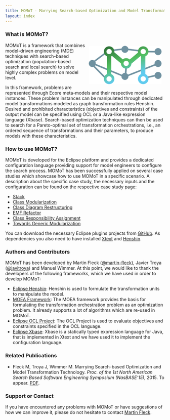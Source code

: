 ```yaml
---
title: MOMoT - Marrying Search-based Optimization and Model Transformation Technology
layout: index
---
```

### What is MOMoT?
<img src="images/logo.png" style="max-width:230px; float: right; padding: 10px;">
<div stlye="float:left; clear:both;">MOMoT is a framework that combines model-driven engineering (MDE) techniques with search-based optimization (population-based search and local search) to solve highly complex problems on model level.

In this framework, problems are represented through Ecore meta-models and their respective model instances. 
These problem instances can be manipulated through dedicated model transformations modeled as graph transformation rules Henshin. 
Desired and prohibited characteristics (objectives and constraints) of the output model can be specified using OCL or a Java-like expression language (Xbase).
Search-based optimization techniques can then be used to search for a Pareto-optimal set of transformation orchestrations, i.e., an ordered sequence of transformations and their parameters, to produce models with these characteristics.
</div>

### How to use MOMoT?
MOMoT is developed for the Eclipse platform and provides a dedicated configuration language providing support for model  engineers to configure the search process.
MOMoT has been successfully applied on several case studies which showcase how to use MOMoT in a specific scenario.
A description about the specific case study, the necessary inputs and the configuration can be found on the respective case study page: 

* [Stack](casestudy/stack)
* [Class Modularization](casestudy/class_modularization)
* [Class Diagram Restructuring](casestudy/class_restructuring)
* [EMF Refactor](casestudy/emfrefactor)
* [Class Responsibility Assignment](casestudy/class_responsibility_assignment)
* [Towards Generic Modularization](casestudy/generic_modularization)


You can download the necessary Eclipse plugins projects from [GitHub](https://github.com/martin-fleck/momot). As dependencies you also need to have installed [Xtext](www.eclipse.org/Xtext/) and [Henshin](http://www.eclipse.org/henshin/).

### Authors and Contributors
MOMoT has been developed by Martin Fleck ([@martin-fleck](https://github.com/martin-fleck)), Javier Troya ([@javitroya](https://github.com/javitroya)) and Manuel Wimmer.
At this point, we would like to thank the developers of the following frameworks, which we have used in order to develop MOMoT:

* [Eclipse Henshin](http://www.eclipse.org/henshin/): Henshin is used to formulate the transformation units to manipulate the model.
* [MOEA Framework](http://moeaframework.org/): The MOEA framework provides the basis for formulating the transformation orchestration problem as an optimization problem. It already supports a lot of algorithms which are re-used in MOMoT.
* [Eclipse OCL Project](http://projects.eclipse.org/projects/modeling.mdt.ocl): The OCL Project is used to evaluate objectives and constraints specified in the OCL language.
* [Eclipse Xbase](https://wiki.eclipse.org/Xbase): Xbase is a statically typed expression language for Java, that is implemented in Xtext and we have used it to implement the configuration language.

### Related Publications
* Fleck M, Troya J, Wimmer M. Marrying Search-based Optimization and Model Transformation Technology. *Proc. of the 1st North American Search Based Software Engineering Symposium (NasBASE’15)*, 2015. To appear. [PDF](downloads/NasBASE_MOMoT.pdf).

### Support or Contact
If you have encountered any problems with MOMoT or have suggestions of how we can improve it, please do not hesitate to contact [Martin Fleck](http://www.big.tuwien.ac.at/staff/mfleck).

